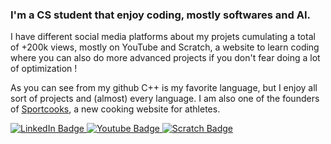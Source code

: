 ### I'm a CS student that enjoy coding, mostly softwares and AI.
I have different social media platforms about my projets cumulating a total of +200k views, mostly 
on YouTube and Scratch, a website to learn coding where you can also do more advanced projects if you don't fear doing a lot of optimization !

As you can see from my github C++ is my favorite language, but I enjoy all sort of projects and (almost) every language.
I am also one of the founders of <a href="https://sportcooks.fr">Sportcooks</a>, a new cooking website for athletes.

<p align="left">
  <a href="https://www.linkedin.com/in/dorian-biagi/">
    <img src="https://img.shields.io/badge/LinkedIn-blue?style=for-the-badge&logo=linkedin&logoColor=white" alt="LinkedIn Badge"/>
  </a>
  <a href="https://www.youtube.com/channel/UC2bqHEOtdeDQk3krOYv5ipQ" width="150px" height="30px">
    <img src="https://i.ibb.co/xF5m5bQ/youtube-140.png" alt="Youtube Badge"/>
  </a>
  <a href="https://scratch.mit.edu/users/Dairop" width="150px" height="30px" class="background: orange">
    <img src="https://i.ibb.co/SJhXdgF/scratch-265k.png" alt="Scratch Badge"/>
  </a>
</p>

